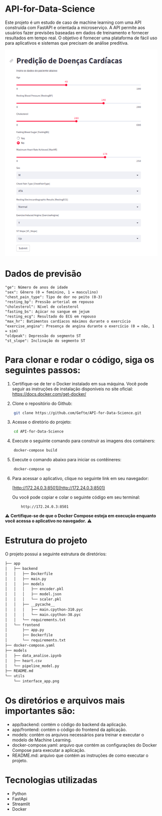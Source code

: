 # API-for-Data-Science

Este projeto é um estudo de caso de machine learning com uma API construída com FastAPI e orientada a microserviço. A API permite aos usuários fazer previsões baseadas em dados de treinamento e fornecer resultados em tempo real. O objetivo é fornecer uma plataforma de fácil uso para aplicativos e sistemas que precisam de análise preditiva.

![Interface do aplicativo](utils/interface_app.png)



# Dados de previsão
    "ge": Número de anos de idade
    "sex": Gênero (0 = feminino, 1 = masculino)
    "chest_pain_type": Tipo de dor no peito (0-3)
    "resting_bp": Pressão arterial em repouso
    "cholesterol": Nível de colesterol
    "fasting_bs": Açúcar no sangue em jejum
    "resting_ecg": Resultado do ECG em repouso
    "max_hr": Batimentos cardíacos máximos durante o exercício
    "exercise_angina": Presença de angina durante o exercício (0 = não, 1 = sim)
    "oldpeak": Depressão do segmento ST
    "st_slope": Inclinação do segmento ST

# Para clonar e rodar o código, siga os seguintes passos:

1. Certifique-se de ter o Docker instalado em sua máquina. Você pode seguir as instruções de instalação disponíveis no site oficial: https://docs.docker.com/get-docker/

2. Clone o repositório do Github:
```bash
    git clone https://github.com/Gefte/API-for-Data-Science.git
```
3. Acesse o diretório do projeto:
```bash
    cd API-for-Data-Science
```
4. Execute o seguinte comando para construir as imagens dos containers:
```bash
    docker-compose build
```

5. Execute o comando abaixo para iniciar os contêineres:
```bash
    docker-compose up
```
6. Para acessar o aplicativo, clique no seguinte link em seu navegador:

   [http://172.24.0.3:8501](http://172.24.0.3:8501)

   Ou você pode copiar e colar o seguinte código em seu terminal:

    ```copy code
        http://172.24.0.3:8501
    ```

⚠️ **Certifique-se de que o Docker Compose esteja em execução enquanto você acessa o aplicativo no navegador.** ⚠️



# Estrutura do projeto
O projeto possui a seguinte estrutura de diretórios:

```bash
├── app
│   ├── backend
│   │   ├── Dockerfile
│   │   ├── main.py
│   │   ├── models
│   │   │   ├── encoder.pkl
│   │   │   ├── model.json
│   │   │   └── scaler.pkl
│   │   ├── __pycache__
│   │   │   ├── main.cpython-310.pyc
│   │   │   └── main.cpython-38.pyc
│   │   └── requirements.txt
│   └── frontend
│       ├── app.py
│       ├── Dockerfile
│       └── requirements.txt
├── docker-compose.yaml
├── models
│   ├── data_analise.ipynb
│   ├── heart.csv
│   └── pipeline_model.py
├── README.md
└── utils
    └── interface_app.png
```

# Os diretórios e arquivos mais importantes são:

* app/backend: contém o código do backend da aplicação.
* app/frontend: contém o código do frontend da aplicação.
* models: contém os arquivos necessários para treinar e executar o modelo de Machine Learning.
* docker-compose.yaml: arquivo que contém as configurações do Docker Compose para executar a aplicação.
* README.md: arquivo que contém as instruções de como executar o projeto.

# Tecnologias utilizadas
* Python
* FastApi
* Streamlit
* Docker




